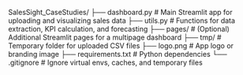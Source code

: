 SalesSight_CaseStudies/
├── dashboard.py # Main Streamlit app for uploading and visualizing sales data
├── utils.py # Functions for data extraction, KPI calculation, and forecasting
├── pages/ # (Optional) Additional Streamlit pages for a multipage dashboard
├── tmp/ # Temporary folder for uploaded CSV files
├── logo.png # App logo or branding image
├── requirements.txt # Python dependencies
└── .gitignore # Ignore virtual envs, caches, and temporary files

